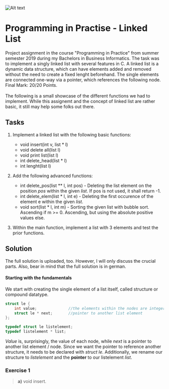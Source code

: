 ![Alt text](https://github.com/Ben-Ed/AuD_SS19/blob/master/ll2.gif?raw=true "Title")

# Programming in Practise - Linked List

Project assignment in the course "Programming in Practice" from summer semester 2019 during my Bachelors in Business Informatics. The task was to implement a singly linked list with several features in C. A linked list is a dynamic data structure, which can have elements added and removed without the need to create a fixed lenght beforehand. The single elements are connected one-way via a pointer, which references the following node. Final Mark: 20/20 Points.
<br> <br> The following is a small showcase of the different functions we had to implement. While this assignemt and the concept of linked list are rather basic, it still may help some folks out there. 

## Tasks

 1. Implement a linked list with the following basic functions:
	-	void insert(int v, list * l)
	-	void delete all(list l)
	-	void print list(list l)
	*	int delete_head(list * l)
	*	int lenght(list l)

2. Add the following advanced functions:
	*	int delete_pos(list ** l, int pos) - Deleting the list element on the position *pos* within the given *list*. If pos is not used, it shall return -1.
	*	int delete_elem(list * l, int e) - Deleting the first occurence of the element e within the given *list*. 
	*	void sort(list * l, int m) - Sorting the given list with bubble sort. Ascending if m >= 0. Ascending, but using the  absolute positive values else.
		
3. Within the main function, implement a list with 3 elements and test the prior functions.


## Solution
The full solution is uploaded, too. However, I will only discuss the crucial parts. Also, bear in mind that the full solution is in german. 

#### Starting with the fundamentals

We start with creating the single element of a list itself, called structure or compound datatype. 
```c
struct le {
    int value;              //the elements within the nodes are integers
    struct le * next;       //pointer to another list element
};

typedef struct le listelement;           
typedef listelement * list; 
```
*Value* is, surprisingly, the value of each node, while *next* is a pointer to another list element / node. Since we want the pointer to reference another structure, it needs to be declared with *struct le*.
Additionally, we rename our structure to *listelement* and the **pointer** to our listelement *list*.

### Exercise 1

> **a)** void insert.
